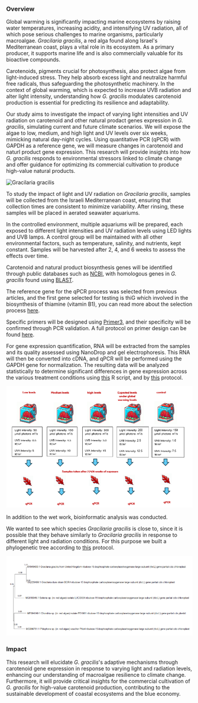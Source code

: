 ### Overview

Global warming is significantly impacting marine ecosystems by raising water temperatures, increasing acidity, and intensifying UV radiation, all of which pose serious challenges to marine organisms, particularly macroalgae. *Gracilaria gracilis*, a red alga found along Israel's Mediterranean coast, plays a vital role in its ecosystem. As a primary producer, it supports marine life and is also commercially valuable for its bioactive compounds.

Carotenoids, pigments crucial for photosynthesis, also protect algae from light-induced stress. They help absorb excess light and neutralize harmful free radicals, thus safeguarding the photosynthetic machinery. In the context of global warming, which is expected to increase UVB radiation and alter light intensity, understanding how *G. gracilis* modulates carotenoid production is essential for predicting its resilience and adaptability.

Our study aims to investigate the impact of varying light intensities and UV radiation on carotenoid and other natural prodact genes expression in *G. gracilis*, simulating current and future climate scenarios. We will expose the algae to low, medium, and high light and UV levels over six weeks, mimicking natural day-night cycles. Using quantitative PCR (qPCR) with GAPDH as a reference gene, we will measure changes in carotenoid and naturl product gene expression. This research will provide insights into how *G. gracilis* responds to environmental stressors linked to climate change and offer guidance for optimizing its commercial cultivation to produce high-value natural products.

![Gracilaria gracilis](https://github.com/user-attachments/assets/076e778c-cb40-4473-8d23-fb6a8798b6c2)


To study the impact of light and UV radiation on *Gracilaria gracilis*, samples will be collected from the Israeli Mediterranean coast, ensuring that collection times are consistent to minimize variability. After rinsing, these samples will be placed in aerated seawater aquariums. 

In the controlled environment, multiple aquariums will be prepared, each exposed to different light intensities and UV radiation levels using LED lights and UVB lamps. A control group will be maintained with all other environmental factors, such as temperature, salinity, and nutrients, kept constant. Samples will be harvested after 2, 4, and 6 weeks to assess the effects over time.

Carotenoid and natural product biosynthesis genes will be identified through public databases such as [NCBI](https://www.ncbi.nlm.nih.gov/), with homologous genes in *G. gracilis* found using [BLAST](https://blast.ncbi.nlm.nih.gov/Blast.cgi).

The reference gene for the qPCR process was selected from previous articles, and the first gene selected for testing is thiG which involved in the biosynthesis of thiamine (vitamin B1), you can read more about the selection process [here](https://github.com/OfekRainish/Impact-of-Light-and-Radiation-on-Carotenoid-Gene-Expression-in-the-Red-Alga-Gracilaria-gracilis/blob/main/posts/2024-07-10-Primer%20selection%20for%20qPCR%20Experiment%20-%20class.md).

Specific primers will be designed using [Primer3](https://primer3.ut.ee/), and their specificity will be confirmed through PCR validation. A full protocol on primer design can be found [here](https://github.com/OfekRainish/Impact-of-Light-and-Radiation-on-Carotenoid-Gene-Expression-in-the-Red-Alga-Gracilaria-gracilis/blob/main/posts/2024-07-04-Primer%20Design%20-%20class.md).

For gene expression quantification, RNA will be extracted from the samples and its quality assessed using NanoDrop and gel electrophoresis. This RNA will then be converted into cDNA, and qPCR will be performed using the GAPDH gene for normalization. The resulting data will be analyzed statistically to determine significant differences in gene expression across the various treatment conditions using [this](https://github.com/OfekRainish/Impact-of-Light-and-Radiation-on-Carotenoid-Gene-Expression-in-the-Red-Alga-Gracilaria-gracilis/blob/main/scripts/R%20script%20ggplot.r) R script, and by [this](https://github.com/OfekRainish/Impact-of-Light-and-Radiation-on-Carotenoid-Gene-Expression-in-the-Red-Alga-Gracilaria-gracilis/blob/main/posts/2024-07-05-Protocol%20for%20Analyzing%20qPCR%20Results%20class.md) protocol.

![alt text](images/proposal.png)

In addition to the wet work, bioinformatic analysis was conducted.

We wanted to see which species *Gracilaria gracilis* is close to, since it is possible that they behave similarly to *Gracilaria gracilis* in response to different light and radiation conditions. For this purpose we built a phylogenetic tree according to [this](https://github.com/OfekRainish/Impact-of-Light-and-Radiation-on-Carotenoid-Gene-Expression-in-the-Red-Alga-Gracilaria-gracilis/blob/main/posts/2024-07-04-Protocol%20-%20Creating%20a%20Phylogenetic%20Tree%20Based%20on%20a%20Conserved%20Gene%20-%20class.md) protocol.

![alt text](images/tree.png)


### Impact

This research will elucidate *G. gracilis*'s adaptive mechanisms through carotenoid gene expression in response to varying light and radiation levels, enhancing our understanding of macroalgae resilience to climate change. Furthermore, it will provide critical insights for the commercial cultivation of *G. gracilis* for high-value carotenoid production, contributing to the sustainable development of coastal ecosystems and the blue economy.
